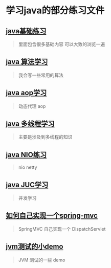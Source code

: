#  学习java的部分练习文件

## [java基础练习](./JavaSeBasics)
>  里面包含很多基础内容 可以大致的浏览一遍

## [java 算法学习](./java-arithmetic)
>   我会写一些常用的算法

## [java aop学习](/java-aop)
>   动态代理 aop

## [java 多线程学习](./java-Thread)
>   主要是涉及到多线程的知识

## [java NIO练习](./java-nio)
>   nio netty

## [java JUC学习](./javase-juc)
>   并发学习

## [如何自己实现一个spring-mvc](./javaee-mvc)
>   SpringMVC 自己实现一个 DispatchServlet

## [jvm测试的小demo](./java-jvm-optimize)
>  JVM 测试的一些 demo

